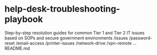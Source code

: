 # help-desk-troubleshooting-playbook
Step-by-step resolution guides for common Tier 1 and Tier 2 IT issues based on SOPs and secure government environments
/issues
  /password-reset
  /email-access
  /printer-issues
  /network-drive
  /vpn-remote
  ...
README.md
